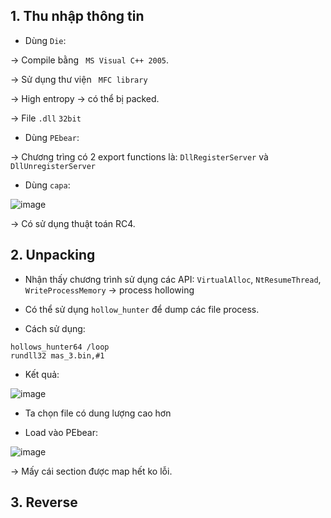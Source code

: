 ## 1. Thu nhập thông tin

- Dùng `Die`:

-> Compile bằng ` MS Visual C++ 2005`.

-> Sử dụng thư viện ` MFC library` 

-> High entropy -> có thể bị packed. 

-> File `.dll` `32bit`


- Dùng `PEbear`:

-> Chương trìng có 2 export functions là: `DllRegisterServer` và `DllUnregisterServer`


- Dùng `capa`:

![image](https://user-images.githubusercontent.com/91442807/214837286-963ac755-32f2-4099-a89d-ed30f4340a9c.png)

-> Có sử dụng thuật toán RC4.

## 2. Unpacking

- Nhận thấy chương trình sử dụng các API: `VirtualAlloc`, `NtResumeThread`, `WriteProcessMemory` -> process hollowing

- Có thể sử dụng `hollow_hunter` để dump các file process.

- Cách sử dụng:

```
hollows_hunter64 /loop
rundll32 mas_3.bin,#1
```
- Kết quả:

![image](https://user-images.githubusercontent.com/91442807/214843515-ec71cf3b-df86-4a0a-8a13-680ed40660ba.png)

- Ta chọn file có dung lượng cao hơn

- Load vào PEbear:

![image](https://user-images.githubusercontent.com/91442807/214843701-423d9fdd-981a-414a-bdcd-40c7787fae09.png)

-> Mấy cái section được map hết ko lỗi.

## 3. Reverse








